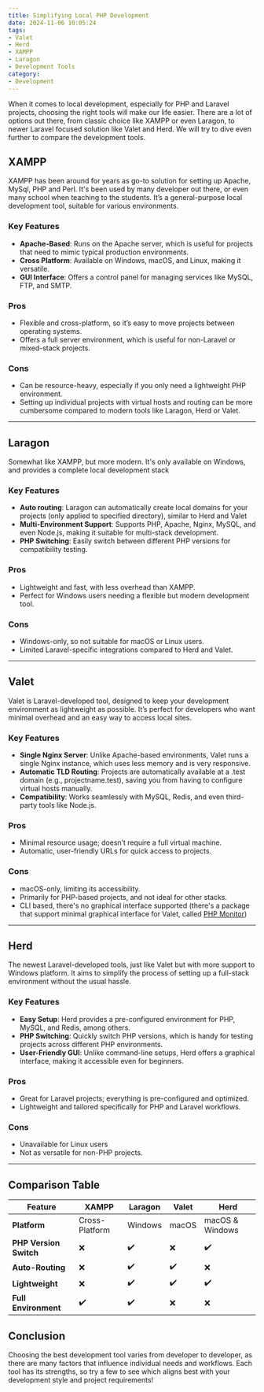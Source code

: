 ```yaml
---
title: Simplifying Local PHP Development
date: 2024-11-06 10:05:24
tags:
- Valet
- Herd
- XAMPP
- Laragon
- Development Tools
category:
- Development
---
```


When it comes to local development, especially for PHP and Laravel projects, choosing the right tools will make our life easier. There are a lot of options out there, from classic choice like XAMPP or even Laragon, to newer Laravel focused solution like Valet and Herd. We will try to dive even further to compare the development tools.

## XAMPP
XAMPP has been around for years as go-to solution for setting up Apache, MySql, PHP and Perl. It's been used by many developer out there, or even many school when teaching to the students. It’s a general-purpose local development tool, suitable for various environments.

### Key Features
- **Apache-Based**: Runs on the Apache server, which is useful for projects that need to mimic typical production environments.
- **Cross Platform**: Available on Windows, macOS, and Linux, making it versatile.
- **GUI Interface**: Offers a control panel for managing services like MySQL, FTP, and SMTP.

### Pros
- Flexible and cross-platform, so it’s easy to move projects between operating systems.
- Offers a full server environment, which is useful for non-Laravel or mixed-stack projects.

### Cons
- Can be resource-heavy, especially if you only need a lightweight PHP environment.
- Setting up individual projects with virtual hosts and routing can be more cumbersome compared to modern tools like Laragon, Herd or Valet.

---

## Laragon
Somewhat like XAMPP, but more modern. It's only available on Windows, and provides a complete local development stack

### Key Features
- **Auto routing**: Laragon can automatically create local domains for your projects (only applied to specified directory), similar to Herd and Valet
- **Multi-Environment Support**: Supports PHP, Apache, Nginx, MySQL, and even Node.js, making it suitable for multi-stack development.
- **PHP Switching**: Easily switch between different PHP versions for compatibility testing.

### Pros
- Lightweight and fast, with less overhead than XAMPP.
- Perfect for Windows users needing a flexible but modern development tool.

### Cons
- Windows-only, so not suitable for macOS or Linux users.
- Limited Laravel-specific integrations compared to Herd and Valet.

---

## Valet
Valet is Laravel-developed tool, designed to keep your development environment as lightweight as possible. It’s perfect for developers who want minimal overhead and an easy way to access local sites.

### Key Features
- **Single Nginx Server**: Unlike Apache-based environments, Valet runs a single Nginx instance, which uses less memory and is very responsive.
- **Automatic TLD Routing**: Projects are automatically available at a .test domain (e.g., projectname.test), saving you from having to configure virtual hosts manually.
- **Compatibility**: Works seamlessly with MySQL, Redis, and even third-party tools like Node.js.

### Pros
- Minimal resource usage; doesn’t require a full virtual machine.
- Automatic, user-friendly URLs for quick access to projects.

### Cons
- macOS-only, limiting its accessibility.
- Primarily for PHP-based projects, and not ideal for other stacks.
- CLI based, there's no graphical interface supported (there's a package that support minimal graphical interface for Valet, called [PHP Monitor](https://github.com/nicoverbruggen/phpmon))

---

## Herd

The newest Laravel-developed tools, just like Valet but with more support to Windows platform. It aims to simplify the process of setting up a full-stack environment without the usual hassle.

### Key Features
- **Easy Setup**: Herd provides a pre-configured environment for PHP, MySQL, and Redis, among others.
- **PHP Switching**: Quickly switch PHP versions, which is handy for testing projects across different PHP environments.
- **User-Friendly GUI**: Unlike command-line setups, Herd offers a graphical interface, making it accessible even for beginners.

### Pros
- Great for Laravel projects; everything is pre-configured and optimized.
- Lightweight and tailored specifically for PHP and Laravel workflows.

### Cons
- Unavailable for Linux users
- Not as versatile for non-PHP projects.

---

## Comparison Table

| Feature                | XAMPP                 | Laragon               | Valet                 | Herd                  |
|------------------------|-----------------------|-----------------------|-----------------------|-----------------------|
| **Platform**           | Cross-Platform        | Windows               | macOS                 | macOS & Windows       |
| **PHP Version Switch** | ❌                    | ✔️                    | ❌                    | ✔️                    |
| **Auto-Routing**       | ❌                    | ✔️                    | ✔️                    | ❌                    |
| **Lightweight**        | ❌                    | ✔️                    | ✔️                    | ✔️                    |
| **Full Environment**   | ✔️                    | ✔️                    | ❌                    | ❌                    |

## Conclusion

Choosing the best development tool varies from developer to developer, as there are many factors that influence individual needs and workflows. Each tool has its strengths, so try a few to see which aligns best with your development style and project requirements!